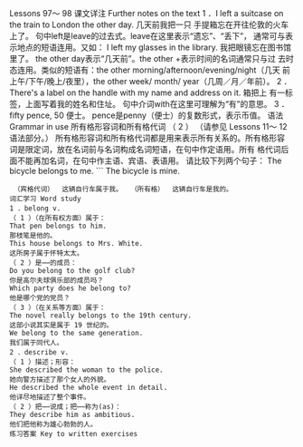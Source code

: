  Lessons 97～ 98 
课文详注 Further notes on the text 
1 ．I left a suitcase on the train to London the other day. 几天前我把一只 
手提箱忘在开往伦敦的火车上了。 
句中left是leave的过去式。leave在这里表示“遗忘”、“丢下”， 
通常可与表示地点的短语连用。又如： 
I left my glasses in the library. 
我把眼镜忘在图书馆里了。 
the other day表示“几天前”。the other +表示时间的名词通常只与过 
去时态连用。类似的短语有：the other morning/afternoon/evening/night（几天 
前上午/下午/晚上/夜里），the other week/ month/ year（几周／月／年前）。 
2 ．There's a label on the handle with my name and address on it. 箱把上 
有一标签，上面写着我的姓名和住址。 
句中介词with在这里可理解为“有”的意思。 
3 ．fifty pence, 50 便士。 
pence是penny（便士）的复数形式，表示币值。 
语法 Grammar in use 
所有格形容词和所有格代词 （ 2 ） 
（请参见 Lessons 11～ 12 语法部分。） 
所有格形容词和所有格代词都是用来表示所有关系的。所有格形容 
词是限定词，放在名词前与名词构成名词短语，在句中作定语用。所有 
格代词后面不能再加名词，在句中作主语、宾语、表语用。 
请比较下列两个句子： 
The bicycle belongs to me. ``` 
The bicycle is mine. 
``` 
 （宾格代词）  这辆自行车属于我。  （所有格）  这辆自行车是我的。   
词汇学习 Word study 
1 ．belong v. 
（ 1 ）（在所有权方面）属于： 
That pen belongs to him. 
那枝笔是他的。 
This house belongs to Mrs. White. 
这所房子属于怀特太太。 
（ 2 ）是⋯⋯的成员： 
Do you belong to the golf club? 
你是高尔夫球俱乐部的成员吗？ 
Which party does he belong to? 
他是哪个党的党员？ 
（ 3 ）（在关系等方面）属于： 
The novel really belongs to the 19th century. 
这部小说其实是属于 19 世纪的。 
We belong to the same generation. 
我们属于同代人。 
2 ．describe v. 
（ 1 ）描述；形容： 
She described the woman to the police. 
她向警方描述了那个女人的外貌。 
He described the whole event in detail. 
他详尽地描述了整个事件。 
（ 2 ）把⋯⋯说成；把⋯⋯称为(as)： 
They describe him as ambitious. 
他们把他称为雄心勃勃的人。 
练习答案 Key to written exercises 